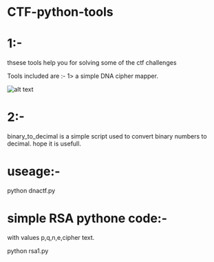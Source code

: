 # CTF-python-tools
# 1:-
thsese tools help you for solving some of the ctf challenges

Tools included are :-
1> a simple DNA cipher mapper.

![alt text](https://github.com/JohnHammond/ctf-katana/blob/master/img/dna_codes.png)

# 2:-

binary_to_decimal is a simple script used to convert binary numbers to decimal.
hope it is usefull.

# useage:-
python dnactf.py


# simple RSA pythone code:-
with values p,q,n,e,cipher text.

python rsa1.py




